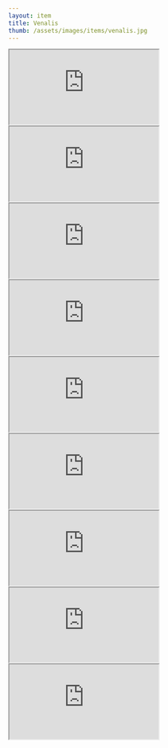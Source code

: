 ```yaml
---
layout: item
title: Venalis
thumb: /assets/images/items/venalis.jpg
---
```

<iframe onload="" src="http://magic-items.herokuapp.com/item/embed/1"></iframe>
<iframe onload="" src="http://magic-items.herokuapp.com/item/embed/57"></iframe>
<iframe onload="" src="http://magic-items.herokuapp.com/item/embed/77"></iframe>

<iframe onload="" src="http://magic-items.herokuapp.com/item/embed/2"></iframe>
<iframe onload="" src="http://magic-items.herokuapp.com/item/embed/23"></iframe>
<iframe onload="" src="http://magic-items.herokuapp.com/item/embed/24"></iframe>
<iframe onload="" src="http://magic-items.herokuapp.com/item/embed/40"></iframe>
<iframe onload="" src="http://magic-items.herokuapp.com/item/embed/83"></iframe>
<iframe onload="" src="http://magic-items.herokuapp.com/item/embed/82"></iframe>
